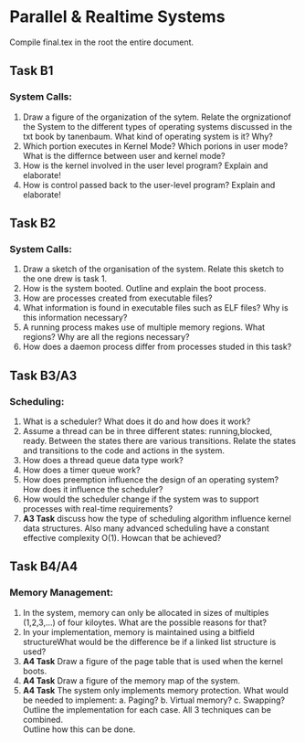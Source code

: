 Parallel & Realtime Systems
===========================

Compile final.tex in the root the entire document.

Task B1
----------
### System Calls:

1.	Draw a figure of the organization of the sytem.  Relate the orgnizationof the
	System to the different types of operating systems discussed in the txt book 
	by tanenbaum.  What kind of operating system is it? Why?
2. 	Which portion executes in Kernel Mode? Which porions in user mode?  What is the
	differnce between user and kernel mode?
3. 	How is the kernel involved in the user level program?  Explain and elaborate!
4. 	How is control passed back to the user-level program?  Explain and elaborate!   

Task B2
----------
### System Calls:
1. 	Draw a sketch of the organisation of the system.   Relate this sketch to the one
	drew is task 1.
2. 	How is the system booted.  Outline and explain the boot process.
3. 	How are processes created from executable files?
4.  What information is found in executable files such as ELF files?  Why is this
	information necessary?
5.	A running process makes use of multiple memory regions.  What regions? Why are
	all the regions necessary?
6. 	How does a daemon process differ from processes studed in this task?

Task B3/A3
----------
### Scheduling:
1.	What is a scheduler?  What does it do and how does it work?
2.	Assume a thread can be in three different states:  running,blocked, ready.  Between
	the states there are various transitions.  Relate the states and transitions to the 
	code and actions in  the system.
3.	How does a thread queue data type work?
4. 	How does a timer queue work?
5.	How does preemption influence the design of an operating system?   How does it 
	influence the scheduler?
6.  How would the scheduler change if the system was to support processes with real-time
	requirements?
7.  **A3 Task**  discuss how the type of scheduling algorithm influence kernel data
	structures.  Also many advanced scheduling have a constant effective complexity
	O(1).  Howcan that be achieved?

Task B4/A4
----------
### Memory Management:
1.	In the system, memory can only be allocated in sizes of multiples (1,2,3,...) of four
	kiloytes.  What are the possible reasons for that?
2.	In your implementation, memory is maintained using a bitfield structureWhat would be
	the difference be if a linked list structure is used?
3.  **A4 Task** Draw  a figure of the page table that is used when the kernel boots.
4.	**A4 Task** Draw a figure of the memory map of the system.
5.	**A4 Task** The system only implements memory protection.  What would be needed to 
	implement:
	a. Paging?
	b. Virtual memory?
	c. Swapping?
	Outline the implementation for each case.  All 3 techniques can be combined.  
	Outline how this can be done.
